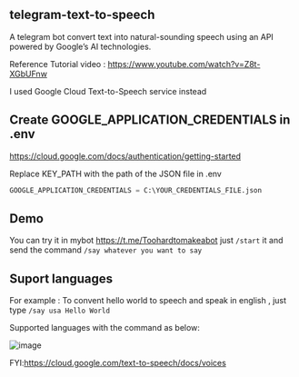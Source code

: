 ## telegram-text-to-speech

A telegram bot convert text into natural-sounding speech using an API powered by Google’s AI technologies.

Reference Tutorial video : https://www.youtube.com/watch?v=Z8t-XGbUFnw

I used Google Cloud Text-to-Speech service instead

## Create GOOGLE_APPLICATION_CREDENTIALS in .env

https://cloud.google.com/docs/authentication/getting-started

Replace KEY_PATH with the path of the JSON file in .env

```python
GOOGLE_APPLICATION_CREDENTIALS = C:\YOUR_CREDENTIALS_FILE.json
```

## Demo

You can try it in mybot https://t.me/Toohardtomakeabot just ```/start``` it and send the command ```/say whatever you want to say```

## Suport languages


For example : To convent hello world to speech and speak in english , just type ```/say usa Hello World```

Supported languages with the command as below:

![image](https://user-images.githubusercontent.com/28686176/125229775-0354cf80-e30a-11eb-821b-ec54f2ebb206.png)

FYI:https://cloud.google.com/text-to-speech/docs/voices
